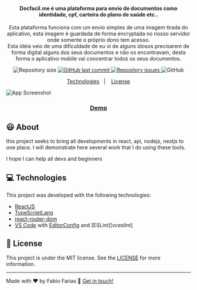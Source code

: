 <h4 align="center">
    Docfacil.me é uma plataforma para envio de documentos como identidade, cpf, carteira do plano de saúde etc.. <br>
</h4>
<p align="center">
Esta plataforma funciona com um envio simples de uma imagem tirada do aplicativo, esta imagem é guardada de forma
 encryptada no nosso servidor onde somente o próprio dono tem acesso. <br>
 Esta idéia veio de uma dificuldade de eu vi de alguns idosos precisarem de forma digital alguns dos seus documentos
  e não os encontravam, desta forma o aplicativo mobile vai concentrar todos os seus documentos.
</p>

<p align="center">
  <img alt="Repository size" src="https://img.shields.io/github/repo-size/frf/docfacil.me-front.svg">
  <a href="https://github.com/frf/docfacil.me-front/commits/master">
    <img alt="GitHub last commit" src="https://img.shields.io/github/last-commit/frf/docfacil.me-front.svg">
  </a>

  <a href="https://github.com/frf/docfacil.me-front/issues">
    <img alt="Repository issues" src="https://img.shields.io/github/issues/frf/docfacil.me-front.svg">
  </a>

  <img alt="GitHub" src="https://img.shields.io/github/license/frf/docfacil.me-front.svg">
</p>

<p align="center">
  <a href="#frf">Technologies</a>&nbsp;&nbsp;&nbsp;|&nbsp;&nbsp;&nbsp;
  <a href="#memo-license">License</a>
</p>

![App Screenshot](https://docfacil.me/images/screens/screen_apps.png)
<p align="center">
  <a href="https://docfacil.me" target="_blank">
    <h3 align="center">Demo</h3>
  </a>
</p>

## :smiley: About

this project seeks to bring all developments in react, api, nodejs, nestjs to one place. I will demonstrate here several work that I do using these tools.

I hope I can help all devs and beginners
## :computer: Technologies
This project was developed with the following technologies:

- [ReactJS](https://reactjs.org/)
- [TypeScriptLang](https://www.typescriptlang.org/docs/handbook/react.html)
- [react-router-dom](https://github.com/ReactTraining/react-router)
- [VS Code][vscode] with [EditorConfig][vceditconfig] and [ESLint][vceslint]

## :memo: License

This project is under the MIT license. See the [LICENSE](https://github.com/frf/docfacil.me-front/blob/master/LICENSE) for more information.

---

Made with ♥ by Fabio Farias :wave: [Get in touch!](https://linkedin.com/in/fabiorochafarias/)

[ts]: https://www.typescriptlang.org
[vscode]: https://code.visualstudio.com/
[yarn]: https://yarnpkg.com/
[vceditconfig]: https://marketplace.visualstudio.com/items?itemName=EditorConfig.EditorConfig

